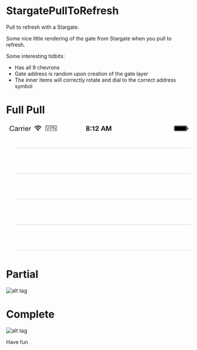 StargatePullToRefresh
=====================

Pull to refresh with a Stargate.

Some nice little rendering of the gate from Stargate when you pull to refresh.

Some interesting tidbits:

- Has all 9 chevrons
- Gate address is random upon creation of the gate layer
- The inner items will correctly rotate and dial to the correct address symbol

Full Pull
=======
![Animated Example](Images/Gate-Animated.gif?raw=true)

Partial
=======

![alt tag](https://raw.github.com/hiddenmemory/StargatePullToRefresh/master/Images/Gate-Partial.PNG)

Complete
========

![alt tag](https://raw.github.com/hiddenmemory/StargatePullToRefresh/master/Images/Gate-Complete.PNG)

Have fun
